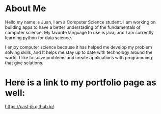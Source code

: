 
# **About Me**
Hello my name is Juan, I am a Computer Science student. I am working on building apps to have a better understading of the fundamentals of computer science. 
My favorite language to use is java, and I am currently learning python for data science. 


I enjoy computer science because it has helped me develop my problem solving skills, and It helps me stay up to date with technology around the world. I like to solve problems and create applications with programming that give solutions.

# Here is a link to my portfolio page as well:
https://cast-j5.github.io/

